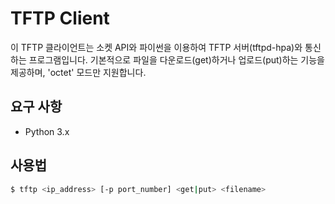 # TFTP Client

이 TFTP 클라이언트는 소켓 API와 파이썬을 이용하여 TFTP 서버(tftpd-hpa)와 통신하는 프로그램입니다. 기본적으로 파일을 다운로드(get)하거나 업로드(put)하는 기능을 제공하며, 'octet' 모드만 지원합니다.

## 요구 사항
- Python 3.x

## 사용법
```bash
$ tftp <ip_address> [-p port_number] <get|put> <filename>
